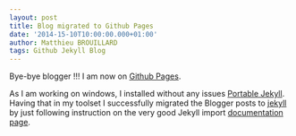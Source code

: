 ```yaml
---
layout: post
title: Blog migrated to Github Pages
date: '2014-15-10T10:00:00.000+01:00'
author: Matthieu BROUILLARD
tags: Github Jekyll Blog 
---
```


Bye-bye blogger !!! I am now on [Github Pages](https://pages.github.com/).

As I am working on windows, I installed without any issues [Portable Jekyll](https://github.com/madhur/PortableJekyll). Having that in my toolset I successfully migrated the Blogger posts to [jekyll](http://jekyllrb.com/) by just following instruction on the very good Jekyll import [documentation page](http://import.jekyllrb.com/docs/blogger/).